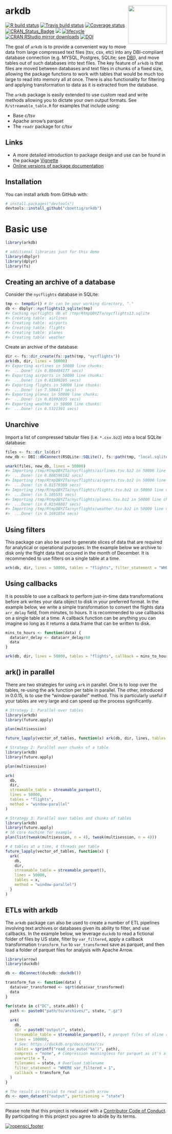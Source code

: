 
# arkdb <img src="man/figures/logo.svg" align="right" alt="" width="120" />

[![R build
status](https://github.com/ropensci/arkdb/workflows/R-CMD-check/badge.svg)](https://github.com/ropensci/arkdb/actions)
[![Travis build
status](https://travis-ci.org/ropensci/arkdb.svg?branch=master)](https://travis-ci.org/ropensci/arkdb)
[![Coverage
status](https://codecov.io/gh/ropensci/arkdb/branch/master/graph/badge.svg)](https://codecov.io/github/ropensci/arkdb?branch=master)
[![CRAN\_Status\_Badge](http://www.r-pkg.org/badges/version/arkdb)](https://cran.r-project.org/package=arkdb)
[![](https://badges.ropensci.org/224_status.svg)](https://github.com/ropensci/software-review/issues/224)
[![lifecycle](https://img.shields.io/badge/lifecycle-stable-brightgreen.svg)](https://lifecycle.r-lib.org/articles/stages.html)
[![CRAN RStudio mirror
downloads](http://cranlogs.r-pkg.org/badges/grand-total/arkdb)](https://CRAN.R-project.org/package=arkdb)
[![DOI](https://zenodo.org/badge/DOI/10.5281/zenodo.1343943.svg)](https://doi.org/10.5281/zenodo.1343943)
<!-- badges: end -->

<!-- README.md is generated from README.Rmd. Please edit that file -->

The goal of `arkdb` is to provide a convenient way to move data from
large compressed text files (tsv, csv, etc) into any DBI-compliant
database connection (e.g. MYSQL, Postgres, SQLite; see
[DBI](https://db.rstudio.com/dbi/)), and move tables out of such
databases into text files. The key feature of `arkdb` is that files are
moved between databases and text files in chunks of a fixed size,
allowing the package functions to work with tables that would be much
too large to read into memory all at once. There is also functionality
for filtering and applying transformation to data as it is extracted
from the database.

The `arkdb` package is easily extended to use custom read and write
methods allowing you to dictate your own output formats. See
`R/streamable_table.R` for examples that include using:

-   Base c/tsv
-   Apache arrow’s parquet
-   The `readr` package for c/tsv

## Links

-   A more detailed introduction to package design and use can be found
    in the package
    [Vignette](https://docs.ropensci.org/arkdb/articles/arkdb.html)
-   [Online versions of package
    documentation](https://docs.ropensci.org/arkdb/)

## Installation

You can install arkdb from GitHub with:

``` r
# install.packages("devtools")
devtools::install_github("cboettig/arkdb")
```

# Basic use

``` r
library(arkdb)

# additional libraries just for this demo
library(dbplyr)
library(dplyr)
library(fs)
```

## Creating an archive of a database

Consider the `nycflights` database in SQLite:

``` r
tmp <- tempdir() # Or can be your working directory, "."
db <- dbplyr::nycflights13_sqlite(tmp)
#> Caching nycflights db at /tmp/RtmpQBYZTa/nycflights13.sqlite
#> Creating table: airlines
#> Creating table: airports
#> Creating table: flights
#> Creating table: planes
#> Creating table: weather
```

Create an archive of the database:

``` r
dir <- fs::dir_create(fs::path(tmp, "nycflights"))
ark(db, dir, lines = 50000)
#> Exporting airlines in 50000 line chunks:
#>  ...Done! (in 0.004484177 secs)
#> Exporting airports in 50000 line chunks:
#>  ...Done! (in 0.01509285 secs)
#> Exporting flights in 50000 line chunks:
#>  ...Done! (in 7.508417 secs)
#> Exporting planes in 50000 line chunks:
#>  ...Done! (in 0.01992035 secs)
#> Exporting weather in 50000 line chunks:
#>  ...Done! (in 0.5321391 secs)
```

## Unarchive

Import a list of compressed tabular files (i.e. `*.csv.bz2`) into a
local SQLite database:

``` r
files <- fs::dir_ls(dir)
new_db <- DBI::dbConnect(RSQLite::SQLite(), fs::path(tmp, "local.sqlite"))

unark(files, new_db, lines = 50000)
#> Importing /tmp/RtmpQBYZTa/nycflights/airlines.tsv.bz2 in 50000 line chunks:
#>  ...Done! (in 0.008596182 secs)
#> Importing /tmp/RtmpQBYZTa/nycflights/airports.tsv.bz2 in 50000 line chunks:
#>  ...Done! (in 0.01579309 secs)
#> Importing /tmp/RtmpQBYZTa/nycflights/flights.tsv.bz2 in 50000 line chunks:
#>  ...Done! (in 5.105555 secs)
#> Importing /tmp/RtmpQBYZTa/nycflights/planes.tsv.bz2 in 50000 line chunks:
#>  ...Done! (in 0.02346087 secs)
#> Importing /tmp/RtmpQBYZTa/nycflights/weather.tsv.bz2 in 50000 line chunks:
#>  ...Done! (in 0.1691854 secs)
```

## Using filters

This package can also be used to generate slices of data that are
required for analytical or operational purposes. In the example below we
archive to disk only the flight data that occured in the month of
December. It is recommended to use filters on a single table at a time.

``` r
ark(db, dir, lines = 50000, tables = "flights", filter_statement = "WHERE month = 12")
```

## Using callbacks

It is possible to use a callback to perform just-in-time data
transformations before ark writes your data object to disk in your
preferred format. In the example below, we write a simple transformation
to convert the flights data `arr_delay` field, from minutes, to hours.
It is recommended to use callbacks on a single table at a time. A
callback function can be anything you can imagine so long as it returns
a data.frame that can be written to disk.

``` r
mins_to_hours <- function(data) {
  data$arr_delay <- data$arr_delay/60
  data
}

ark(db, dir, lines = 50000, tables = "flights", callback = mins_to_hours)
```

## ark() in parallel

There are two strategies for using `ark` in parallel. One is to loop
over the tables, re-using the ark function per table in parallel. The
other, introduced in 0.0.15, is to use the “window-parallel” method.
This is particularly useful if your tables are very large and can speed
up the process significantly.

``` r
# Strategy 1: Parallel over tables
library(arkdb)
library(future.apply)

plan(multisession)

future_lapply(vector_of_tables, function(x) ark(db, dir, lines, tables = x))

# Strategy 2: Parallel over chunks of a table
library(arkdb)
library(future.apply)

plan(multisession)

ark(
  db, 
  dir, 
  streamable_table = streamable_parquet(), 
  lines = 50000, 
  tables = "flights", 
  method = "window-parallel"
)

# Strategy 3: Parallel over tables and chunks of tables
library(arkdb)
library(future.apply)
# 16 core machine for example
plan(list(tweak(multisession, n = 4), tweak(multisession, n = 4)))

# 4 tables at a time, 4 threads per table
future_lapply(vector_of_tables, function(x) { 
  ark(
    db, 
    dir, 
    streamable_table = streamable_parquet(), 
    lines = 50000, 
    tables = x, 
    method = "window-parallel")
  }
)
```

## ETLs with arkdb

The `arkdb` package can also be used to create a number of ETL pipelines
involving text archives or databases given its ability to filter, and
use callbacks. In the example below, we leverage `duckdb` to read a
fictional folder of files by US state, filter by `var_filtered`, apply a
callback transformation `transform_fun` to `var_transformed` save as
parquet, and then load a folder of parquet files for analysis with
Apache Arrow.

``` r
library(arrow)
library(duckdb)

db <- dbConnect(duckdb::duckdb())

transform_fun <- function(data) {
  data$var_transformed <- sqrt(data$var_transformed)
  data
}

for(state in c("DC", state.abb)) {
  path <- paste0("path/to/archives/", state, ".gz")
  
  ark(
    db,
    dir = paste0("output/", state),
    streamable_table = streamable_parquet(), # parquet files of nline rows
    lines = 100000,
    # See: https://duckdb.org/docs/data/csv
    tables = sprintf("read_csv_auto('%s')", path), 
    compress = "none", # Compression meaningless for parquet as it's already compressed
    overwrite = T, 
    filenames = state, # Overload tablename
    filter_statement = "WHERE var_filtered = 1",
    callback = transform_fun
  )
}

# The result is trivial to read in with arrow 
ds <- open_dataset("output", partitioning = "state")
```

------------------------------------------------------------------------

Please note that this project is released with a [Contributor Code of
Conduct](https://ropensci.org/code-of-conduct/). By participating in
this project you agree to abide by its terms.

[![ropensci\_footer](https://ropensci.org/public_images/ropensci_footer.png)](https://ropensci.org)
